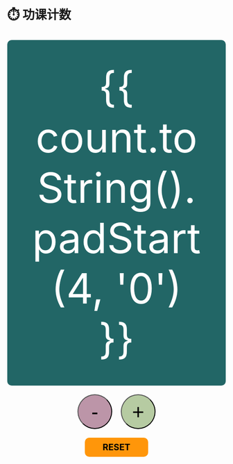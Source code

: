 # ⏱️ 功课计数

<script setup>
import { ref, onMounted, onUnmounted } from 'vue'
const count = ref(0)

function increment() {
  if (count.value < 9999) {
      count.value++
  }
}

function decrement() {
  if (count.value > 0) {
      count.value--
  }
}

function reset() {
  count.value = 0
}

function handleKeydown(event) {
  if (event.code === 'NumpadAdd') {
    increment()
  }

  if (event.code === 'BracketRight') {
    increment()
  }

  if (event.code === 'ArrowRight') {
    increment()
  }

  if (event.code === 'BracketLeft') {
    decrement()
  }

  if (event.code === 'NumpadSubtract') {
    decrement()
  }  

    if (event.code === 'ArrowLeft') {
    increment()
  }
}

onMounted(() => {
  window.addEventListener('keydown', handleKeydown)
})

onUnmounted(() => {
  window.removeEventListener('keydown', handleKeydown)
})
</script>



<div class="counter">
  <div class="display">{{ count.toString().padStart(4, '0') }}</div>
  <div class="buttons">
    <button @click="decrement">-</button>
    <button @click="increment">+</button>
  </div>

  <div class="reset" @click="reset">
    RESET
  </div>
</div>

<style scoped>
.counter {
  text-align: center;
  margin-top: 30px;
}
.display {
  font-size: 96px;
  background-color: #226666;
  color: white;
  padding: 50px;
  margin-bottom: 20px;
  border-radius: 10px;
}
.reset {
  font-size: 20px;
  font-weight: bold;
  background-color: #FF960A;
  color: black;
  padding: 10px;
  margin-bottom: 20px;
  border-radius: 10px;

  width: 25%;
  margin: 0 auto
}
.buttons {
  display: flex;
  justify-content: center;
  align-items: center;
  margin-bottom: 20px;
}
button {
  font-size: 48px;
  margin: 0 10px;
  padding: 10px;
  border-radius: 50%;
  width: 80px;
  height: 80px;
  display: flex;
  justify-content: center;
  align-items: center;
}

button:nth-child(1) {
  background-color: #BC95A8;
}
button:nth-child(2) {
  background-color: #B6CBA2;
}
button:nth-child(3) {
  font-size: 30px;
  width: auto;
  height: auto;
  border-radius: 10px;
  padding: 10px 20px;
}



@media (max-width: 480px) {
  .display {
    font-size: 72px;
    padding: 30px;
  }
  button {
    font-size: 36px;
    width: 60px;
    height: 60px;
    margin: 0 5px;
  }
  button:nth-child(3) {
    font-size: 24px;
  }
}


</style>
